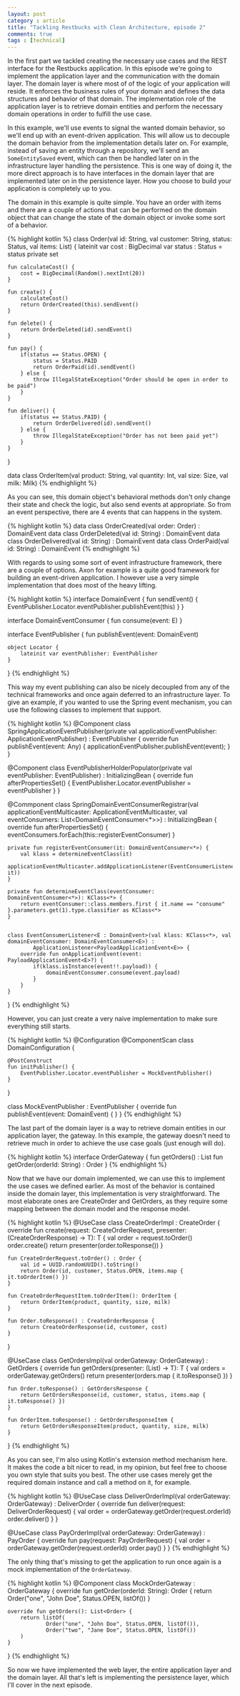 ```yaml
---
layout: post
category : article
title: "Tackling Restbucks with Clean Architecture, episode 2"
comments: true
tags : [technical]
---
```


In the first part we tackled creating the necessary use cases and the REST interface for the Restbucks application. In this episode we're going to implement the application layer and the communication with the domain layer. The domain layer is where most of of the logic of your application will reside. It enforces the business rules of your domain and defines the data structures and behavior of that domain. The implementation role of the application layer is to retrieve domain entities and perform the necessary domain operations in order to fulfill the use case.

In this example, we'll use events to signal the wanted domain behavior, so we'll end up with an event-driven application. This will allow us to decouple the domain behavior from the implementation details later on. For example, instead of saving an entity through a repository, we'll send an `SomeEntitySaved` event, which can then be handled later on in the infrastructure layer handling the persistence. This is one way of doing it, the more direct approach is to have interfaces in the domain layer that are implemented later on in the persistence layer. How you choose to build your application is completely up to you.

The domain in this example is quite simple. You have an order with items and there are a couple of actions that can be performed on the domain object that can change the state of the domain object or invoke some sort of a behavior.

{% highlight kotlin %}
class Order(val id: String, val customer: String, status: Status, val items: List<OrderItem>) {
    lateinit var cost : BigDecimal
    var status : Status = status
        private set

    fun calculateCost() {
        cost = BigDecimal(Random().nextInt(20))
    }

    fun create() {
        calculateCost()
        return OrderCreated(this).sendEvent()
    }

    fun delete() {
        return OrderDeleted(id).sendEvent()
    }

    fun pay() {
        if(status == Status.OPEN) {
            status = Status.PAID
            return OrderPaid(id).sendEvent()
        } else {
            throw IllegalStateException("Order should be open in order to be paid")
        }
    }

    fun deliver() {
        if(status == Status.PAID) {
            return OrderDelivered(id).sendEvent()
        } else {
            throw IllegalStateException("Order has not been paid yet")
        }
    }
}

data class OrderItem(val product: String, val quantity: Int, val size: Size, val milk: Milk)
{% endhighlight %}

As you can see, this domain object's behavioral methods don't only change their state and check the logic, but also send events at appropriate. So from an event perspective, there are 4 events that can happens in the system.

{% highlight kotlin %}
data class OrderCreated(val order: Order) : DomainEvent 
data class OrderDeleted(val id: String) : DomainEvent
data class OrderDelivered(val id: String) : DomainEvent
data class OrderPaid(val id: String) : DomainEvent
{% endhighlight %} 

With regards to using some sort of event infrastructure framework, there are a couple of options. Axon for example is a quite good framework for building an event-driven application. I however use a very simple implementation that does most of the heavy lifting.

{% highlight kotlin %}
interface DomainEvent {
    fun sendEvent() {
        EventPublisher.Locator.eventPublisher.publishEvent(this)
    }
}

interface DomainEventConsumer<E : DomainEvent> {
    fun consume(event: E)
}

interface EventPublisher {
    fun publishEvent(event: DomainEvent)

    object Locator {
        lateinit var eventPublisher: EventPublisher
    }
}
{% endhighlight %}

This way my event publishing can also be nicely decoupled from any of the technical frameworks and once again deferred to an infrastructure layer. To give an example, if you wanted to use the Spring event mechanism, you can use the following classes to implement that support.

{% highlight kotlin %}
@Component
class SpringApplicationEventPublisher(private val applicationEventPublisher: ApplicationEventPublisher) : EventPublisher {
    override fun publishEvent(event: Any) {
        applicationEventPublisher.publishEvent(event);
    }
}

@Component
class EventPublisherHolderPopulator(private val eventPublisher: EventPublisher) : InitializingBean  {
    override fun afterPropertiesSet() {
        EventPublisher.Locator.eventPublisher = eventPublisher
    }
}

@Commponent
class SpringDomainEventConsumerRegistrar(val applicationEventMulticaster: ApplicationEventMulticaster,
                                         val eventConsumers: List<DomainEventConsumer<*>>) : InitializingBean {
    override fun afterPropertiesSet() {
        eventConsumers.forEach(this::registerEventConsumer)
    }

    private fun registerEventConsumer(it: DomainEventConsumer<*>) {
        val klass = determineEventClass(it)
        applicationEventMulticaster.addApplicationListener(EventConsumerListener(klass, it))
    }

    private fun determineEventClass(eventConsumer: DomainEventConsumer<*>): KClass<*> {
        return eventConsumer::class.members.first { it.name == "consume" }.parameters.get(1).type.classifier as KClass<*>
    }


    class EventConsumerListener<E : DomainEvent>(val klass: KClass<*>, val domainEventConsumer: DomainEventConsumer<E>) :
            ApplicationListener<PayloadApplicationEvent<E>> {
        override fun onApplicationEvent(event: PayloadApplicationEvent<E>?) {
            if(klass.isInstance(event!!.payload)) {
                domainEventConsumer.consume(event.payload)
            }
        }
    }
}
{% endhighlight %}

However, you can just create a very naive implementation to make sure everything still starts.

{% highlight kotlin %}
@Configuration
@ComponentScan
class DomainConfiguration {

    @PostConstruct
    fun initPublisher() {
        EventPublisher.Locator.eventPublisher = MockEventPublisher()
    }
}

class MockEventPublisher : EventPublisher {
    override fun publishEvent(event: DomainEvent) {
    }
}
{% endhighlight %}

The last part of the domain layer is a way to retrieve domain entities in our application layer, the gateway. In this example, the gateway doesn't need to retrieve much in order to achieve the use case goals (just enough will do).

{% highlight kotlin %}
interface OrderGateway {
    fun getOrders() : List<Order>
    fun getOrder(orderId: String) : Order
}
{% endhighlight %}

Now that we have our domain implemented, we can use this to implement the use cases we defined earlier. As most of the behavior is contained inside the domain layer, this implementation is very straightforward. The most elaborate ones are CreateOrder and GetOrders, as they require some mapping between the domain model and the response model.

{% highlight kotlin %}
@UseCase
class CreateOrderImpl : CreateOrder {
    override fun <T> create(request: CreateOrderRequest, presenter: (CreateOrderResponse) -> T): T {
        val order = request.toOrder()
        order.create()
        return presenter(order.toResponse())
    }

    fun CreateOrderRequest.toOrder() : Order {
        val id = UUID.randomUUID().toString()
        return Order(id, customer, Status.OPEN, items.map { it.toOrderItem() })
    }

    fun CreateOrderRequestItem.toOrderItem(): OrderItem {
        return OrderItem(product, quantity, size, milk)
    }

    fun Order.toResponse() : CreateOrderResponse {
        return CreateOrderResponse(id, customer, cost)
    }
}

@UseCase
class GetOrdersImpl(val orderGateway: OrderGateway) : GetOrders {
    override fun <T> getOrders(presenter: (List<GetOrdersResponse>) -> T): T {
        val orders = orderGateway.getOrders()
        return presenter(orders.map { it.toResponse() })
    }

    fun Order.toResponse() : GetOrdersResponse {
        return GetOrdersResponse(id, customer, status, items.map { it.toResponse() })
    }

    fun OrderItem.toResponse() : GetOrdersResponseItem {
        return GetOrdersResponseItem(product, quantity, size, milk)
    }
}
{% endhighlight %}

As you can see, I'm also using Kotlin's extension method mechanism here. It makes the code a bit nicer to read, in my opinion, but feel free to choose you own style that suits you best. The other use cases merely get the required domain instance and call a method on it, for example.

{% highlight kotlin %}
@UseCase
class DeliverOrderImpl(val orderGateway: OrderGateway) : DeliverOrder {
    override fun deliver(request: DeliverOrderRequest) {
        val order = orderGateway.getOrder(request.orderId)
        order.deliver()
    }
}

@UseCase
class PayOrderImpl(val orderGateway: OrderGateway) : PayOrder {
    override fun pay(request: PayOrderRequest) {
        val order = orderGateway.getOrder(request.orderId)
        order.pay()
    }
}
{% endhighlight %}

The only thing that's missing to get the application to run once again is a mock implementation of the `OrderGateway`. 

{% highlight kotlin %}
@Component
class MockOrderGateway : OrderGateway {
    override fun getOrder(orderId: String): Order {
        return Order("one", "John Doe", Status.OPEN, listOf())
    }

    override fun getOrders(): List<Order> {
        return listOf(
                Order("one", "John Doe", Status.OPEN, listOf()),
                Order("two", "Jane Doe", Status.OPEN, listOf())
        )
    }
}
{% endhighlight %}

So now we have implemented the web layer, the entire application layer and the domain layer. All that's left is implementing the persistence layer, which I'll cover in the next episode.
